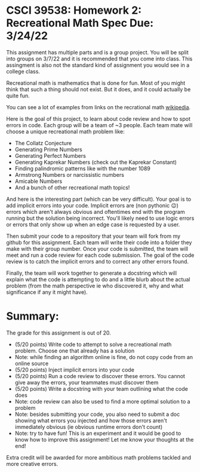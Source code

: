 # CSCI 39538: Homework 2: Recreational Math Spec        Due: 3/24/22

This assignment has multiple parts and is a group project. You will be split into groups on 3/7/22 and it is recommended that you come into class. This assingment is also not the standard kind of assignment you would see in a college class.

Recreational math is mathematics that is done for fun. Most of you might think that such a thing should not exist. But it does, and it could actually be quite fun.

You can see a lot of examples from links on the recrational math [wikipedia](https://en.wikipedia.org/wiki/Recreational_mathematics).

Here is the goal of this project, to learn about code review and how to spot errors in code. Each group will be a team of ~3 people. Each team mate will choose a unique recreational math problem like:

<ul>
    <li>The Collatz Conjecture</li>
    <li>Generating Prime Numbers</li>
    <li>Generating Perfect Numbers</li>
    <li>Generating Kaprekar Numbers (check out the Kaprekar Constant)</li>
    <li>Finding palindromic patterns like with the number 1089</li>
    <li>Armstrong Numbers or narcissistic numbers</li>
    <li>Amicable Numbers</li>
    <li>And a bunch of other recreational math topics!</li>
</ul>

And here is the interesting part (which can be very difficult). Your goal is to add implicit errors into your code. Implicit errors are (non pythonic :wink:) errors which aren't always obvious and oftentimes end with the program running but the solution being incorrect. You'll likely need to use logic errors or errors that only show up when an edge case is requested by a user. 

Then submit your code to a repository that your team will fork from my github for this assignment. Each team will write their code into a folder they make with their group number. Once your code is submitted, the team will meet and run a code review for each code submission. The goal of the code review is to catch the implicit errors and to correct any other errors found.

Finally, the team will work together to generate a docstring which will explain what the code is attempting to do and a little blurb about the actual problem (from the math perspective ie who discovered it, why and what significance if any it might have). 

# Summary:

The grade for this assignment is out of 20.

<ul>
    <li> (5/20 points) Write code to attempt to solve a recreational math problem. Choose one that already has a solution</li>
    <li>Note: while finding an algorithm online is fine, do not copy code from an online source</li>
    <li>(5/20 points) Inject implicit errors into your code</li>
    <li>(5/20 points) Run a code review to discover these errors. You cannot give away the errors, your teammates must discover them</li>
    <li>(5/20 points) Write a docstring with your team outlining what the code does</li>
    <li>Note: code review can also be used to find a more optimal solution to a problem</li>
    <li>Note: besides submitting your code, you also need to submit a doc showing what errors you injected and how those errors aren't immediately obvious (ie obvious runtime errors don't count)</li>
    <li>Note: try to have fun! This is an experiment and it would be good to know how to improve this assignment! Let me know your thoughts at the end!</li>
</ul>

Extra credit will be awarded for more ambitious math problems tackled and more creative errors.